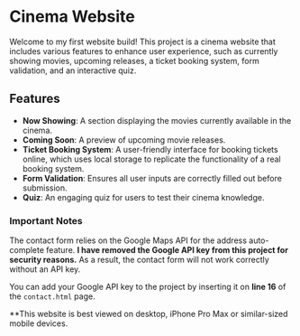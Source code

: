 # Cinema Website

Welcome to my first website build! This project is a cinema website that includes various features to enhance user experience, such as currently showing movies, upcoming releases, a ticket booking system, form validation, and an interactive quiz.

## Features

- **Now Showing**: A section displaying the movies currently available in the cinema.
- **Coming Soon**: A preview of upcoming movie releases.
- **Ticket Booking System**: A user-friendly interface for booking tickets online, which uses local storage to replicate the functionality of a real booking system.
- **Form Validation**: Ensures all user inputs are correctly filled out before submission.
- **Quiz**: An engaging quiz for users to test their cinema knowledge.

### Important Notes

The contact form relies on the Google Maps API for the address auto-complete feature. **I have removed the Google API key from this project for security reasons.** As a result, the contact form will not work correctly without an API key. 

You can add your Google API key to the project by inserting it on **line 16** of the `contact.html` page.

**This website is best viewed on desktop, iPhone Pro Max or similar-sized mobile devices.






